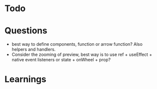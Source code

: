 # Todo

# Questions

- best way to define components, function or arrow function? Also helpers and handlers.
- Consider the zooming of preview, best way is to use ref + useEffect + native event listeners or state + onWheel + prop?

# Learnings
